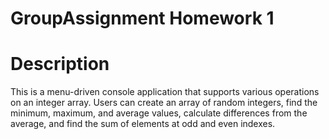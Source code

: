 # GroupAssignment Homework 1
# Description

This is a menu-driven console application that supports various operations on an integer array.
Users can create an array of random integers, find the minimum, maximum, and average values,
calculate differences from the average, and find the sum of elements at odd and even indexes.
